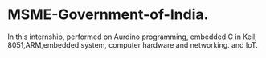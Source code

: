 # MSME-Government-of-India.
In this internship, performed on Aurdino programming, embedded C in Keil, 8051,ARM,embedded system, computer hardware and networking. and IoT.
